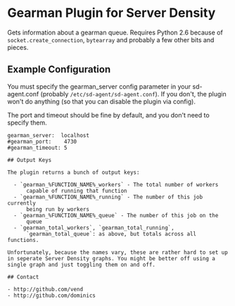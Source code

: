 # Gearman Plugin for Server Density

Gets information about a gearman queue. Requires Python 2.6 because of
`socket.create_connection`, `bytearray` and probably a few other bits
and pieces.

## Example Configuration

You must specify the gearman_server config parameter in your
sd-agent.conf (probably `/etc/sd-agent/sd-agent.conf`). If you don't,
the plugin won't do anything (so that you can disable the plugin via
config).

The port and timeout should be fine by default, and you don't need to
specify them.

```
gearman_server:  localhost
#gearman_port:    4730
#gearman_timeout: 5

## Output Keys

The plugin returns a bunch of output keys:

  - `gearman_%FUNCTION_NAME%_workers` - The total number of workers
      capable of running that function
  - `gearman_%FUNCTION_NAME%_running` - The number of this job currently
      being run by workers
  - `gearman_%FUNCTION_NAME%_queue` - The number of this job on the
      queue
  - `gearman_total_workers`, `gearman_total_running`,
      `gearman_total_queue`: as above, but totals across all functions.

Unfortunately, because the names vary, these are rather hard to set up
in seperate Server Density graphs. You might be better off using a
single graph and just toggling them on and off.

## Contact

- http://github.com/vend
- http://github.com/dominics
